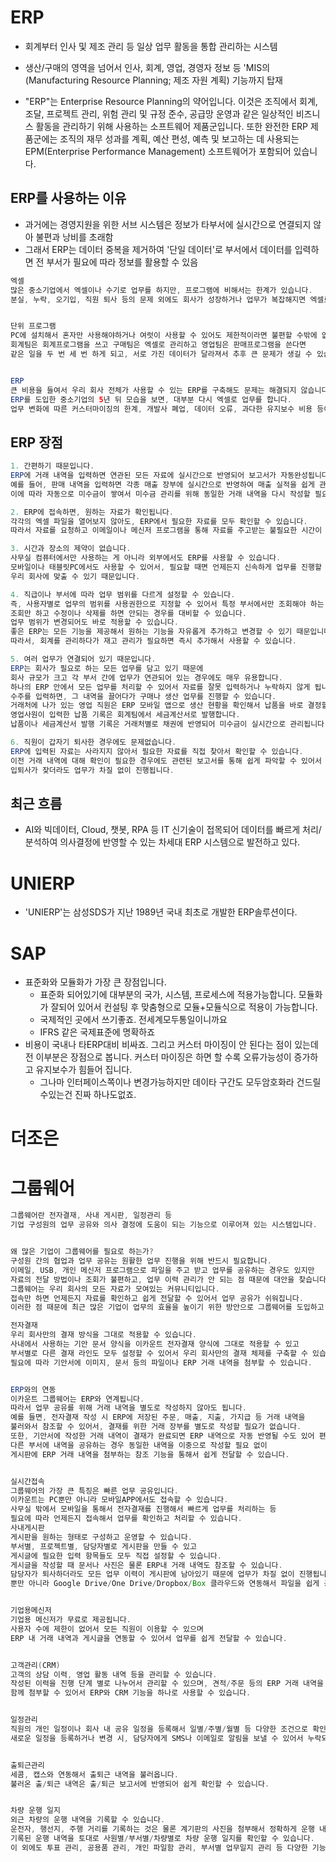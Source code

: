 # ERP
* 회계부터 인사 및 제조 관리 등 일상 업무 활동을 통합 관리하는 시스템
 * 생산/구매의 영역을 넘어서 인사, 회계, 영업, 경영자 정보 등 'MIS의(Manufacturing Resource Planning; 제조 자원 계획) 기능까지 탑재
  
* "ERP"는 Enterprise Resource Planning의 약어입니다. 이것은 조직에서 회계, 조달, 프로젝트 관리, 위험 관리 및 규정 준수, 공급망 운영과 같은 일상적인 비즈니스 
활동을 관리하기 위해 사용하는 소프트웨어 제품군입니다. 또한 완전한 ERP 제품군에는 조직의 재무 성과를 계획, 예산 편성, 
예측 및 보고하는 데 사용되는 EPM(Enterprise Performance Management) 소프트웨어가 포함되어 있습니다.

## ERP를 사용하는 이유
* 과거에는 경영지원을 위한 서브 시스템은 정보가 타부서에 실시간으로 연결되지 않아 불편과 낭비를 초래함
* 그래서 ERP는 데이터 중복을 제거하여 '단일 데이터'로 부서에서 데이터를 입력하면 전 부서가 필요에 따라 정보를 활용할 수 있음
```java
엑셀
많은 중소기업에서 엑셀이나 수기로 업무를 하지만, 프로그램에 비해서는 한계가 있습니다.
분실, 누락, 오기입, 직원 퇴사 등의 문제 외에도 회사가 성장하거나 업무가 복잡해지면 엑셀로는 관리가 어려워집니다.


단위 프로그램
PC에 설치해서 혼자만 사용해야하거나 여럿이 사용할 수 있어도 제한적이라면 불편할 수밖에 없습니다.
회계팀은 회계프로그램을 쓰고 구매팀은 엑셀로 관리하고 영업팀은 판매프로그램을 쓴다면
같은 일을 두 번 세 번 하게 되고, 서로 가진 데이터가 달라져서 추후 큰 문제가 생길 수 있습니다.


ERP
큰 비용을 들여서 우리 회사 전체가 사용할 수 있는 ERP를 구축해도 문제는 해결되지 않습니다.
ERP를 도입한 중소기업의 5년 뒤 모습을 보면, 대부분 다시 엑셀로 업무를 합니다.
업무 변화에 따른 커스터마이징의 한계, 개발사 폐업, 데이터 오류, 과다한 유지보수 비용 등이 주 원인입니다.
```

## ERP 장점
```java
1. 간편하기 때문입니다.
ERP에 거래 내역을 입력하면 연관된 모든 자료에 실시간으로 반영되어 보고서가 자동완성됩니다.
예를 들어, 판매 내역을 입력하면 각종 매출 장부에 실시간으로 반영하여 매출 실적을 쉽게 관리할 수 있고
이에 따라 자동으로 미수금이 쌓여서 미수금 관리를 위해 동일한 거래 내역을 다시 작성할 필요가 없어집니다.

2. ERP에 접속하면, 원하는 자료가 확인됩니다.
각각의 엑셀 파일을 열어보지 않아도, ERP에서 필요한 자료를 모두 확인할 수 있습니다.
따라서 자료를 요청하고 이메일이나 메신저 프로그램을 통해 자료를 주고받는 불필요한 시간이 절약됩니다.

3. 시간과 장소의 제약이 없습니다.
사무실 컴퓨터에서만 사용하는 게 아니라 외부에서도 ERP를 사용할 수 있습니다.
모바일이나 태블릿PC에서도 사용할 수 있어서, 필요할 때면 언제든지 신속하게 업무를 진행할 수 있습니다.
우리 회사에 맞출 수 있기 때문입니다.

4. 직급이나 부서에 따라 업무 범위를 다르게 설정할 수 있습니다.
즉, 사용자별로 업무의 범위를 사용권한으로 지정할 수 있어서 특정 부서에서만 조회해야 하는 자료나
조회만 하고 수정이나 삭제를 하면 안되는 경우를 대비할 수 있습니다.
업무 범위가 변경되어도 바로 적용할 수 있습니다.
좋은 ERP는 모든 기능을 제공해서 원하는 기능을 자유롭게 추가하고 변경할 수 있기 때문입니다.
따라서, 회계를 관리하다가 재고 관리가 필요하면 즉시 추가해서 사용할 수 있습니다.

5. 여러 업무가 연결되어 있기 때문입니다.
ERP는 회사가 필요로 하는 모든 업무를 담고 있기 때문에
회사 규모가 크고 각 부서 간에 업무가 연관되어 있는 경우에도 매우 유용합니다.
하나의 ERP 안에서 모든 업무를 처리할 수 있어서 자료를 잘못 입력하거나 누락하지 않게 됩니다.
수주를 입력하면, 그 내역을 끌어다가 구매나 생산 업무를 진행할 수 있습니다.
거래처에 나가 있는 영업 직원은 ERP 모바일 앱으로 생산 현황을 확인해서 납품을 바로 결정할 수 있고
영업사원이 입력한 납품 기록은 회계팀에서 세금계산서로 발행합니다.
납품이나 세금계산서 발행 기록은 거래처별로 채권에 반영되어 미수금이 실시간으로 관리됩니다.

6. 직원이 갑자기 퇴사한 경우에도 문제없습니다.
ERP에 입력된 자료는 사라지지 않아서 필요한 자료를 직접 찾아서 확인할 수 있습니다.
이전 거래 내역에 대해 확인이 필요한 경우에도 관련된 보고서를 통해 쉽게 파악할 수 있어서
입퇴사가 잦더라도 업무가 차질 없이 진행됩니다.
```

## 최근 흐름
* AI와 빅데이터, Cloud, 챗봇, RPA 등 IT 신기술이 접목되어 데이터를 빠르게 처리/분석하여 의사결정에 반영할 수 있는 차세대 ERP 시스템으로 발전하고 있다.

# UNIERP
* 'UNIERP'는 삼성SDS가 지난 1989년 국내 최초로 개발한 ERP솔루션이다. 

# SAP
* 표준화와 모듈화가 가장 큰 장점입니다. 
  * 표준화 되어있기에 대부분의 국가, 시스템, 프로세스에 적용가능합니다. 모듈화가 잘되어 있어서 컨설팅 후 맞춤형으로 모듈+모듈식으로 적용이 가능합니다.
  * 국제적인 곳에서 쓰기좋죠. 전세계모두통일이니까요
  * IFRS 같은 국제표준에 명확하죠
* 비용이 국내나 타ERP대비 비싸죠. 그리고 커스터 마이징이 안 된다는 점이 있는데 전 이부분은 장점으로 봅니다. 커스터 마이징은 하면 할 수록 오류가능성이 증가하고 유지보수가 힘들어 집니다.
  * 그나마 인터페이스쪽이나 변경가능하지만 데이타 구간도 모두암호화라 건드릴수있는건 진짜 하나도없죠.

# 더조은


# 그룹웨어
```java
그룹웨어란 전자결재, 사내 게시판, 일정관리 등
기업 구성원의 업무 공유와 의사 결정에 도움이 되는 기능으로 이루어져 있는 시스템입니다.


왜 많은 기업이 그룹웨어를 필요로 하는가?
구성원 간의 협업과 업무 공유는 원활한 업무 진행을 위해 반드시 필요합니다.
이메일, USB, 개인 메신저 프로그램으로 파일을 주고 받고 업무를 공유하는 경우도 있지만
자료의 전달 방법이나 조회가 불편하고, 업무 이력 관리가 안 되는 점 때문에 대안을 찾습니다.
그룹웨어는 우리 회사의 모든 자료가 모여있는 커뮤니티입니다.
접속만 하면 언제든지 자료를 확인하고 쉽게 전달할 수 있어서 업무 공유가 쉬워집니다.
이러한 점 때문에 최근 많은 기업이 업무의 효율을 높이기 위한 방안으로 그룹웨어를 도입하고 있습니다.

전자결재
우리 회사만의 결재 방식을 그대로 적용할 수 있습니다.
사내에서 사용하는 기안 문서 양식을 이카운트 전자결재 양식에 그대로 적용할 수 있고
부서별로 다른 결재 라인도 모두 설정할 수 있어서 우리 회사만의 결재 체제를 구축할 수 있습니다.
필요에 따라 기안서에 이미지, 문서 등의 파일이나 ERP 거래 내역을 첨부할 수 있습니다.


ERP와의 연동
이카운트 그룹웨어는 ERP와 연계됩니다.
따라서 업무 공유를 위해 거래 내역을 별도로 작성하지 않아도 됩니다.
예를 들면, 전자결재 작성 시 ERP에 저장된 주문, 매출, 지출, 가지급 등 거래 내역을
불러와서 참조할 수 있어서, 결재를 위한 거래 장부를 별도로 작성할 필요가 없습니다.
또한, 기안서에 작성한 거래 내역이 결재가 완료되면 ERP 내역으로 자동 반영될 수도 있어 편리합니다.
다른 부서에 내역을 공유하는 경우 동일한 내역을 이중으로 작성할 필요 없이
게시판에 ERP 거래 내역을 첨부하는 참조 기능을 통해서 쉽게 전달할 수 있습니다.


실시간접속
그룹웨어의 가장 큰 특징은 빠른 업무 공유입니다.
이카운트는 PC뿐만 아니라 모바일APP에서도 접속할 수 있습니다.
사무실 밖에서 모바일을 통해서 전자결재를 진행해서 빠르게 업무를 처리하는 등
필요에 따라 언제든지 접속해서 업무를 확인하고 처리할 수 있습니다.
사내게시판
게시판을 원하는 형태로 구성하고 운영할 수 있습니다.
부서별, 프로젝트별, 담당자별로 게시판을 만들 수 있고
게시글에 필요한 입력 항목들도 모두 직접 설정할 수 있습니다.
게시글을 작성할 때 문서나 사진은 물론 ERP내 거래 내역도 참조할 수 있습니다.
담당자가 퇴사하더라도 모든 업무 이력이 게시판에 남아있기 때문에 업무가 차질 없이 진행됩니다.
뿐만 아니라 Google Drive/One Drive/Dropbox/Box 클라우드와 연동해서 파일을 쉽게 공유할 수 있습니다.


기업용메신저
기업용 메신저가 무료로 제공됩니다.
사용자 수에 제한이 없어서 모든 직원이 이용할 수 있으며
ERP 내 거래 내역과 게시글을 연동할 수 있어서 업무를 쉽게 전달할 수 있습니다.


고객관리(CRM)
고객의 상담 이력, 영업 활동 내역 등을 관리할 수 있습니다.
작성된 이력을 진행 단계 별로 나누어서 관리할 수 있으며, 견적/주문 등의 ERP 거래 내역을
함께 첨부할 수 있어서 ERP와 CRM 기능을 하나로 사용할 수 있습니다.


일정관리
직원의 개인 일정이나 회사 내 공유 일정을 등록해서 일별/주별/월별 등 다양한 조건으로 확인할 수 있고,
새로운 일정을 등록하거나 변경 시, 담당자에게 SMS나 이메일로 알림을 보낼 수 있어서 누락되는 상황을 방지할 수 있습니다.


출퇴근관리
세콤, 캡스와 연동해서 출퇴근 내역을 불러옵니다.
불러온 출/퇴근 내역은 출/퇴근 보고서에 반영되어 쉽게 확인할 수 있습니다.


차량 운행 일지
외근 차량의 운행 내역을 기록할 수 있습니다.
운전자, 행선지, 주행 거리를 기록하는 것은 물론 계기판의 사진을 첨부해서 정확하게 운행 내역을 관리할 수 있고,
기록된 운행 내역을 토대로 사원별/부서별/차량별로 차량 운행 일지를 확인할 수 있습니다.
이 외에도 투표 관리, 공용품 관리, 개인 파일함 관리, 부서별 업무일지 관리 등 다양한 기능을 무료로 사용할 수 있습니다.

```
